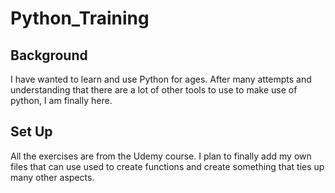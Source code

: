 # Python_Training

## Background
I have wanted to learn and use Python for ages. After many attempts and understanding that there are a lot of other tools to use to make use of python, I am finally here.

## Set Up
All the exercises are from the Udemy course. I plan to finally add my own files that can use used to create functions and create something that ties up many other aspects.

